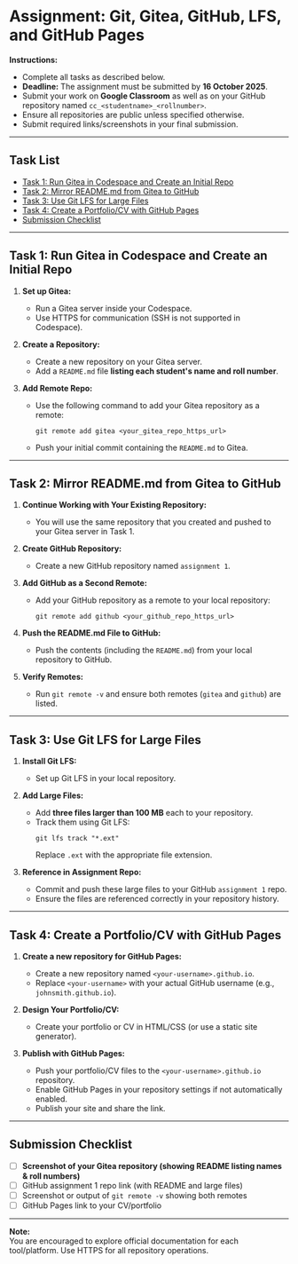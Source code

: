 # Assignment: Git, Gitea, GitHub, LFS, and GitHub Pages

**Instructions:**  
- Complete all tasks as described below.  
- **Deadline:** The assignment must be submitted by **16 October 2025**.
- Submit your work on **Google Classroom** as well as on your GitHub repository named `cc_<studentname>_<rollnumber>`.
- Ensure all repositories are public unless specified otherwise.
- Submit required links/screenshots in your final submission.

---

## Task List

- [Task 1: Run Gitea in Codespace and Create an Initial Repo](#task-1-run-gitea-in-codespace-and-create-an-initial-repo)
- [Task 2: Mirror README.md from Gitea to GitHub](#task-2-mirror-readmemd-from-gitea-to-github)
- [Task 3: Use Git LFS for Large Files](#task-3-use-git-lfs-for-large-files)
- [Task 4: Create a Portfolio/CV with GitHub Pages](#task-4-create-a-portfoliocv-with-github-pages)
- [Submission Checklist](#submission-checklist)

---

## Task 1: Run Gitea in Codespace and Create an Initial Repo

1. **Set up Gitea:**
   - Run a Gitea server inside your Codespace.  
   - Use HTTPS for communication (SSH is not supported in Codespace).

2. **Create a Repository:**
   - Create a new repository on your Gitea server.
   - Add a `README.md` file **listing each student's name and roll number**.

3. **Add Remote Repo:**
   - Use the following command to add your Gitea repository as a remote:
     ```
     git remote add gitea <your_gitea_repo_https_url>
     ```
   - Push your initial commit containing the `README.md` to Gitea.

---

## Task 2: Mirror README.md from Gitea to GitHub

1. **Continue Working with Your Existing Repository:**
   - You will use the same repository that you created and pushed to your Gitea server in Task 1.

2. **Create GitHub Repository:**
   - Create a new GitHub repository named `assignment 1`.

3. **Add GitHub as a Second Remote:**
   - Add your GitHub repository as a remote to your local repository:
     ```
     git remote add github <your_github_repo_https_url>
     ```

4. **Push the README.md File to GitHub:**
   - Push the contents (including the `README.md`) from your local repository to GitHub.

5. **Verify Remotes:**
   - Run `git remote -v` and ensure both remotes (`gitea` and `github`) are listed.

---

## Task 3: Use Git LFS for Large Files

1. **Install Git LFS:**
   - Set up Git LFS in your local repository.

2. **Add Large Files:**
   - Add **three files larger than 100 MB** each to your repository.
   - Track them using Git LFS:
     ```
     git lfs track "*.ext"
     ```
     Replace `.ext` with the appropriate file extension.

3. **Reference in Assignment Repo:**
   - Commit and push these large files to your GitHub `assignment 1` repo.
   - Ensure the files are referenced correctly in your repository history.

---

## Task 4: Create a Portfolio/CV with GitHub Pages

1. **Create a new repository for GitHub Pages:**
   - Create a new repository named `<your-username>.github.io`.
   - Replace `<your-username>` with your actual GitHub username (e.g., `johnsmith.github.io`).

2. **Design Your Portfolio/CV:**
   - Create your portfolio or CV in HTML/CSS (or use a static site generator).

3. **Publish with GitHub Pages:**
   - Push your portfolio/CV files to the `<your-username>.github.io` repository.
   - Enable GitHub Pages in your repository settings if not automatically enabled.
   - Publish your site and share the link.

---

## Submission Checklist

- [ ] **Screenshot of your Gitea repository (showing README listing names & roll numbers)**
- [ ] GitHub assignment 1 repo link (with README and large files)
- [ ] Screenshot or output of `git remote -v` showing both remotes
- [ ] GitHub Pages link to your CV/portfolio

---

**Note:**  
You are encouraged to explore official documentation for each tool/platform. Use HTTPS for all repository operations.  